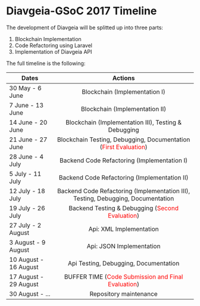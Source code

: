 # Diavgeia-GSoC 2017 Timeline

The development of Diavgeia will be splitted up into three parts: 

1. Blockchain Implementation
2. Code Refactoring using Laravel
3. Implementation of Diavgeia API

The full timeline is the following:

 | Dates   |      Actions  |
|----------|:-------------:|
| 30 May - 6 June |  Blockchain (Implementation I) |
| 7 June - 13 June |    Blockchain (Implementation II)   |
| 14 June - 20 June | Blockchain (Implementation III), Testing & Debugging |
| 21 June - 27 June | Blockchain Testing, Debugging, Documentation (<span style="color:red">First Evaluation</span>)|
| 28 June - 4 July | Backend Code Refactoring (Implementation I)|
| 5 July - 11 July | Backend Code Refactoring (Implementation II)|
| 12 July - 18 July | Backend Code Refactoring (Implementation III), Testing, Debugging, Documentation|
| 19 July - 26 July | Backend Testing & Debugging (<span style="color:red">Second Evaluation</span>) |
| 27 July - 2 August | Api: XML Implementation|
| 3 August - 9 August | Api: JSON Implementation|
| 10 August - 16 August | Api Testing, Debugging, Documentation|
| 17 August - 29 August | BUFFER TIME (<span style="color:red">Code Submission and Final Evaluation</span>)|
|30 August - ... | Repository maintenance|



